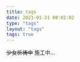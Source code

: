 ```yaml
---
title: tags
date: 2021-01-31 00:02:02
type: "tags"
layout: "tags"
tags: true
---
```


~~少女祈祷中~~ 施工中...